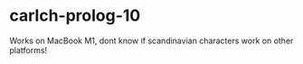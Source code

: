 # carlch-prolog-10

Works on MacBook M1, dont know if scandinavian characters work on other platforms!

